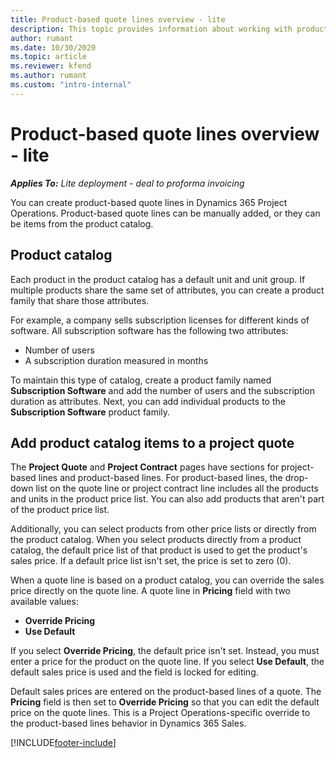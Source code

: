 ```yaml
---
title: Product-based quote lines overview - lite
description: This topic provides information about working with product-based quote lines.
author: rumant
ms.date: 10/30/2020
ms.topic: article
ms.reviewer: kfend 
ms.author: rumant
ms.custom: "intro-internal"
---
```


# Product-based quote lines overview - lite

_**Applies To:** Lite deployment - deal to proforma invoicing_

You can create product-based quote lines in Dynamics 365 Project Operations. Product-based quote lines can be manually added, or they can be items from the product catalog.

## Product catalog

Each product in the product catalog has a default unit and unit group. If multiple products share the same set of attributes, you can create a product family that share those attributes. 

For example, a company sells subscription licenses for different kinds of software. All subscription software has the following two attributes:

- Number of users
- A subscription duration measured in months

To maintain this type of catalog, create a product family named **Subscription Software** and add the number of users and the subscription duration as attributes. Next, you can add individual products to the **Subscription Software** product family.

## Add product catalog items to a project quote

The **Project Quote** and **Project Contract** pages have sections for project-based lines and product-based lines. For product-based lines, the drop-down list on the quote line or project contract line includes all the products and units in the product price list. You can also add products that aren't part of the product price list.

Additionally, you can select products from other price lists or directly from the product catalog. When you select products directly from a product catalog, the default price list of that product is used to get the product's sales price. If a default price list isn't set, the price is set to zero (0).

When a quote line is based on a product catalog, you can override the sales price directly on the quote line. A quote line in **Pricing** field with two available values:

- **Override Pricing**
- **Use Default**

If you select **Override Pricing**, the default price isn't set. Instead, you must enter a price for the product on the quote line. If you select **Use Default**, the default sales price is used and the field is locked for editing.

Default sales prices are entered on the product-based lines of a quote. The **Pricing** field is then set to **Override Pricing** so that you can edit the default price on the quote lines. This is a Project Operations-specific override to the product-based lines behavior in Dynamics 365 Sales.


[!INCLUDE[footer-include](../../includes/footer-banner.md)]